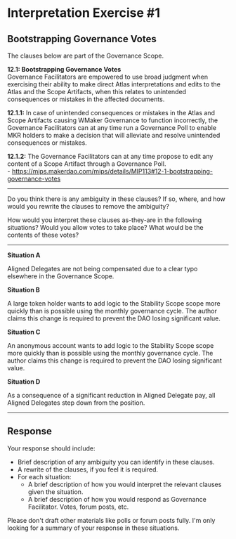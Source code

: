 # Interpretation Exercise #1

## Bootstrapping Governance Votes

The clauses below are part of the Governance Scope.  

**12.1: Bootstrapping Governance Votes**  
Governance Facilitators are empowered to use broad judgment when exercising their ability to make direct Atlas interpretations and edits to the Atlas and the Scope Artifacts, when this relates to unintended consequences or mistakes in the affected documents.  

**12.1.1:**
In case of unintended consequences or mistakes in the Atlas and Scope Artifacts causing WMaker Governance to function incorrectly, the Governance Facilitators can at any time run a Governance Poll to enable MKR holders to make a decision that will alleviate and resolve unintended consequences or mistakes.  

**12.1.2:**
The Governance Facilitators can at any time propose to edit any content of a Scope Artifact through a Governance Poll.  
\- https://mips.makerdao.com/mips/details/MIP113#12-1-bootstrapping-governance-votes  

---

Do you think there is any ambiguity in these clauses? If so, where, and how would you rewrite the clauses to remove the ambiguity?

How would you interpret these clauses as-they-are in the following situations? Would you allow votes to take place? What would be the contents of these votes?

---

**Situation A**

Aligned Delegates are not being compensated due to a clear typo elsewhere in the Governance Scope.

**Situation B**

A large token holder wants to add logic to the Stability Scope scope more quickly than is possible using the monthly governance cycle. The author claims this change is required to prevent the DAO losing significant value.

**Situation C**

An anonymous account wants to add logic to the Stability Scope scope more quickly than is possible using the monthly governance cycle. The author claims this change is required to prevent the DAO losing significant value.

**Situation D**

As a consequence of a significant reduction in Aligned Delegate pay, all Aligned Delegates step down from the position. 

---

## Response

Your response should include:
* Brief description of any ambiguity you can identify in these clauses.
* A rewrite of the clauses, if you feel it is required.
* For each situation:
    * A brief description of how you would interpret the relevant clauses given the situation.
    * A brief description of how you would respond as Governance Facilitator. Votes, forum posts, etc. 

Please don't draft other materials like polls or forum posts fully. I'm only looking for a summary of your response in these situations. 
